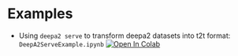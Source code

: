 # Examples

* Using `deepa2 serve` to transform deepa2 datasets into t2t format: `DeepA2ServeExample.ipynb` [![Open In Colab](https://colab.research.google.com/assets/colab-badge.svg)](https://colab.research.google.com/github/debatelab/deepa2/blob/main/notebooks/DeepA2ServeExample.ipynb) 

